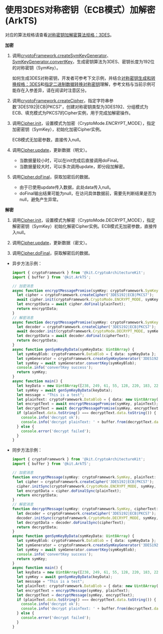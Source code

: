 # 使用3DES对称密钥（ECB模式）加解密(ArkTS)


对应的算法规格请查看[对称密钥加解密算法规格：3DES](crypto-sym-encrypt-decrypt-spec.md#3des)。


**加密**


1. 调用[cryptoFramework.createSymKeyGenerator](../../reference/apis-crypto-architecture-kit/js-apis-cryptoFramework.md#cryptoframeworkcreatesymkeygenerator)、[SymKeyGenerator.convertKey](../../reference/apis-crypto-architecture-kit/js-apis-cryptoFramework.md#convertkey-1)，生成密钥算法为3DES、密钥长度为192位的对称密钥（SymKey）。
   
   如何生成3DES对称密钥，开发者可参考下文示例，并结合[对称密钥生成和转换规格：3DES](crypto-sym-key-generation-conversion-spec.md#3des)和[指定二进制数据转换对称密钥](crypto-convert-binary-data-to-sym-key.md)理解，参考文档与当前示例可能存在入参差异，请在阅读时注意区分。

2. 调用[cryptoFramework.createCipher](../../reference/apis-crypto-architecture-kit/js-apis-cryptoFramework.md#cryptoframeworkcreatecipher)，指定字符串参数'3DES192|ECB|PKCS7'，创建对称密钥类型为3DES192、分组模式为ECB、填充模式为PKCS7的Cipher实例，用于完成加解密操作。

3. 调用[Cipher.init](../../reference/apis-crypto-architecture-kit/js-apis-cryptoFramework.md#init-1)，设置模式为加密（CryptoMode.ENCRYPT_MODE），指定加密密钥（SymKey），初始化加密Cipher实例。
   
   ECB模式无加密参数，直接传入null。

4. 调用[Cipher.update](../../reference/apis-crypto-architecture-kit/js-apis-cryptoFramework.md#update-1)，更新数据（明文）。
   
   - 当数据量较小时，可以在init完成后直接调用doFinal。
   - 当数据量较大时，可以多次调用update，即分段加解密。

5. 调用[Cipher.doFinal](../../reference/apis-crypto-architecture-kit/js-apis-cryptoFramework.md#dofinal-1)，获取加密后的数据。
   
   - 由于已使用update传入数据，此处data传入null。
   - doFinal输出结果可能为null，在访问具体数据前，需要先判断结果是否为null，避免产生异常。


**解密**


1. 调用[Cipher.init](../../reference/apis-crypto-architecture-kit/js-apis-cryptoFramework.md#init-1)，设置模式为解密（CryptoMode.DECRYPT_MODE），指定解密密钥（SymKey）初始化解密Cipher实例。ECB模式无加密参数，直接传入null。

2. 调用[Cipher.update](../../reference/apis-crypto-architecture-kit/js-apis-cryptoFramework.md#update-1)，更新数据（密文）。

3. 调用[Cipher.doFinal](../../reference/apis-crypto-architecture-kit/js-apis-cryptoFramework.md#dofinal-1)，获取解密后的数据。

- 异步方法示例：

  ```ts
  import { cryptoFramework } from '@kit.CryptoArchitectureKit';
  import { buffer } from '@kit.ArkTS';

  // 加密消息
  async function encryptMessagePromise(symKey: cryptoFramework.SymKey, plainText: cryptoFramework.DataBlob) {
    let cipher = cryptoFramework.createCipher('3DES192|ECB|PKCS7');
    await cipher.init(cryptoFramework.CryptoMode.ENCRYPT_MODE, symKey, null);
    let encryptData = await cipher.doFinal(plainText);
    return encryptData;
  }
  // 解密消息
  async function decryptMessagePromise(symKey: cryptoFramework.SymKey, cipherText: cryptoFramework.DataBlob) {
    let decoder = cryptoFramework.createCipher('3DES192|ECB|PKCS7');
    await decoder.init(cryptoFramework.CryptoMode.DECRYPT_MODE, symKey, null);
    let decryptData = await decoder.doFinal(cipherText);
    return decryptData;
  }
  async function genSymKeyByData(symKeyData: Uint8Array) {
    let symKeyBlob: cryptoFramework.DataBlob = { data: symKeyData };
    let symGenerator = cryptoFramework.createSymKeyGenerator('3DES192');
    let symKey = await symGenerator.convertKey(symKeyBlob);
    console.info('convertKey success');
    return symKey;
  }
  async function main() {
    let keyData = new Uint8Array([238, 249, 61, 55, 128, 220, 183, 224, 139, 253, 248, 239, 239, 41, 71, 25, 235, 206, 230, 162, 249, 27, 234, 114]);
    let symKey = await genSymKeyByData(keyData);
    let message = "This is a test";
    let plainText: cryptoFramework.DataBlob = { data: new Uint8Array(buffer.from(message, 'utf-8').buffer) };
    let encryptText = await encryptMessagePromise(symKey, plainText);
    let decryptText = await decryptMessagePromise(symKey, encryptText);
    if (plainText.data.toString() === decryptText.data.toString()) {
      console.info('decrypt ok');
      console.info('decrypt plainText: ' + buffer.from(decryptText.data).toString('utf-8'));
    } else {
      console.error('decrypt failed');
    }
  }
  ```

- 同步方法示例：

  ```ts
  import { cryptoFramework } from '@kit.CryptoArchitectureKit';
  import { buffer } from '@kit.ArkTS';

  // 加密消息
  function encryptMessage(symKey: cryptoFramework.SymKey, plainText: cryptoFramework.DataBlob) {
    let cipher = cryptoFramework.createCipher('3DES192|ECB|PKCS7');
    cipher.initSync(cryptoFramework.CryptoMode.ENCRYPT_MODE, symKey, null);
    let encryptData = cipher.doFinalSync(plainText);
    return encryptData;
  }
  // 解密消息
  function decryptMessage(symKey: cryptoFramework.SymKey, cipherText: cryptoFramework.DataBlob) {
    let decoder = cryptoFramework.createCipher('3DES192|ECB|PKCS7');
    decoder.initSync(cryptoFramework.CryptoMode.DECRYPT_MODE, symKey, null);
    let decryptData = decoder.doFinalSync(cipherText);
    return decryptData;
  }
  async function genSymKeyByData(symKeyData: Uint8Array) {
    let symKeyBlob: cryptoFramework.DataBlob = { data: symKeyData };
    let symGenerator = cryptoFramework.createSymKeyGenerator('3DES192');
    let symKey = await symGenerator.convertKey(symKeyBlob);
    console.info('convertKey success');
    return symKey;
  }
  async function main() {
    let keyData = new Uint8Array([238, 249, 61, 55, 128, 220, 183, 224, 139, 253, 248, 239, 239, 41, 71, 25, 235, 206, 230, 162, 249, 27, 234, 114]);
    let symKey = await genSymKeyByData(keyData);
    let message = "This is a test";
    let plainText: cryptoFramework.DataBlob = { data: new Uint8Array(buffer.from(message, 'utf-8').buffer) };
    let encryptText = encryptMessage(symKey, plainText);
    let decryptText = decryptMessage(symKey, encryptText);
    if (plainText.data.toString() === decryptText.data.toString()) {
      console.info('decrypt ok');
      console.info('decrypt plainText: ' + buffer.from(decryptText.data).toString('utf-8'));
    } else {
      console.error('decrypt failed');
    }
  }
  ```
